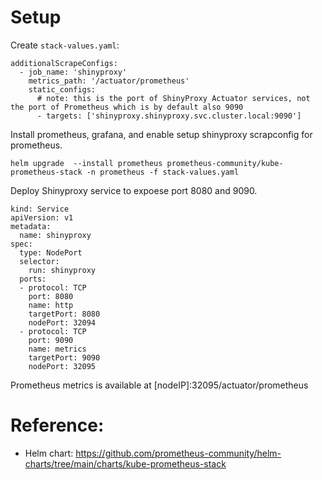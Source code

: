 # Setup 


Create `stack-values.yaml`:
```
additionalScrapeConfigs: 
  - job_name: 'shinyproxy'
    metrics_path: '/actuator/prometheus'
    static_configs:
      # note: this is the port of ShinyProxy Actuator services, not the port of Prometheus which is by default also 9090
      - targets: ['shinyproxy.shinyproxy.svc.cluster.local:9090'] 
```

Install prometheus, grafana, and enable setup shinyproxy scrapconfig for prometheus.


`helm upgrade  --install prometheus prometheus-community/kube-prometheus-stack -n prometheus -f stack-values.yaml`



Deploy Shinyproxy service to expoese port 8080 and 9090.

```
kind: Service
apiVersion: v1
metadata:
  name: shinyproxy
spec:
  type: NodePort
  selector:
    run: shinyproxy
  ports:
  - protocol: TCP
    port: 8080
    name: http
    targetPort: 8080
    nodePort: 32094
  - protocol: TCP
    port: 9090
    name: metrics
    targetPort: 9090
    nodePort: 32095
```

Prometheus metrics is available at 
[nodeIP]:32095/actuator/prometheus


# Reference:

- Helm chart: https://github.com/prometheus-community/helm-charts/tree/main/charts/kube-prometheus-stack
